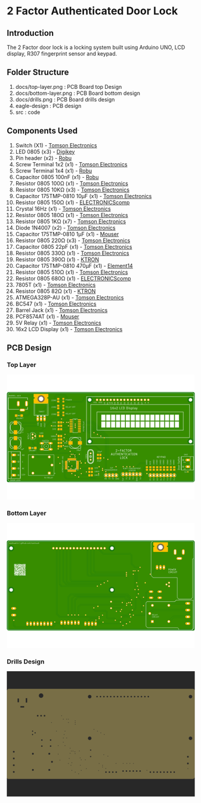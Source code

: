 # 2 Factor Authenticated Door Lock

## Introduction

The 2 Factor door lock is a locking system built using Arduino UNO, LCD display, R307 fingerprint sensor and keypad.

## Folder Structure

1. docs/top-layer.png : PCB Board top Design
2. docs/bottom-layer.png : PCB Board bottom design
3. docs/drills.png : PCB Board drills design
4. eagle-design : PCB design
5. src : code

## Components Used

1. Switch (X1) - [Tomson Electronics](https://www.tomsonelectronics.com/products/6mm-x-6mm-x-5mm-micro-switch)
2. LED 0805 (x3) - [Digikey](https://www.digikey.in/catalog/en/partgroup/chipled-0805-rectangle-with-flat-top-leds/34905)
3. Pin header (x2) - [Robu](https://robu.in/product/adafruit-stacking-headers-for-feather-12-pin-and-16-pin-female-headers/)
4. Screw Terminal 1x2 (x1) - [Tomson Electronics](https://www.tomsonelectronics.com/products/2-pin-pcb-mount-screw-terminal-block-connectors-126)
5. Screw Terminal 1x4 (x1) - [Robu](https://robu.in/product/4-pin-5-08mm-pitch-pluggable-screw-terminal-block-pack-of-3/)
6. Capacitor 0805 100nF (x1) - [Robu](https://robu.in/product/100nf-0805-surface-mount-multilayer-ceramic-capacitor-pack-of-40/)
7. Resistor 0805 100Ω (x1) - [Tomson Electronics](https://www.tomsonelectronics.com/products/4-7-820-ohms-thick-film-chip-smd-resistors-0805?variant=37572045209795)
8. Resistor 0805 10KΩ (x3) - [Tomson Electronics](https://www.tomsonelectronics.com/products/1-240-kohms-thick-film-chip-smd-resistors-0805?variant=37572054515907)
9. Capacitor 175TMP-0810 10µF (x1) - [Tomson Electronics](https://www.mouser.in/ProductDetail/Lelon/VE-100M2ATR-0810?qs=GtPRU6UQL8zXzI3APMGIww==)
10. Resistor 0805 150Ω (x1) - [ELECTRONICScomp](https://www.electronicscomp.com/150-ohm-resistor-0805-smd-package)
11. Crystal 16Hz (x1) - [Tomson Electronics](https://www.tomsonelectronics.com/products/crystal-oscillator-16-mhz-small)
12. Resistor 0805 180Ω (x1) - [Tomson Electronics](https://www.tomsonelectronics.com/products/4-7-820-ohms-thick-film-chip-smd-resistors-0805?variant=37572045045955)
13. Resistor 0805 1KΩ (x7) - [Tomson Electronics](https://www.tomsonelectronics.com/products/1-240-kohms-thick-film-chip-smd-resistors-0805?variant=37572054548675)
14. Diode 1N4007 (x2) - [Tomson Electronics](https://www.tomsonelectronics.com/products/diode-1n-4007)
15. Capacitor 175TMP-0810 1µF (x1) - [Mouser](https://www.mouser.in/ProductDetail/Lelon/VZH-331M1ETR-0810?qs=sXzuR3ywNuchKJ7mmh%252BA6w==)
16. Resistor 0805 220Ω (x3) - [Tomson Electronics](https://www.tomsonelectronics.com/products/4-7-820-ohms-thick-film-chip-smd-resistors-0805?variant=37572044980419)
17. Capacitor 0805 22pF (x1) - [Tomson Electronics](https://robu.in/product/22pf-0805-surface-mount-multilayer-ceramic-capacitor-pack-of-50/)
18. Resistor 0805 330Ω (x1) - [Tomson Electronics](https://www.tomsonelectronics.com/products/4-7-820-ohms-thick-film-chip-smd-resistors-0805?variant=37572045111491)
19. Resistor 0805 390Ω (x1) - [KTRON](https://www.ktron.in/product/resistor-390-ohms-5-1-8w-smd-0805/)
20. Capacitor 175TMP-0810 470µF (x1) - [Element14](https://in.element14.com/c/passive-components/capacitors/aluminium-electrolytic-capacitors/smd-aluminium-electrolytic-capacitors?capacitance=470uf)
21. Resistor 0805 510Ω (x1) - [Tomson Electronics](https://www.tomsonelectronics.com/products/4-7-820-ohms-thick-film-chip-smd-resistors-0805?variant=37572044914883)
22. Resistor 0805 680Ω (x1) - [ELECTRONICScomp](https://www.electronicscomp.com/680-ohm-resistor-0805-smd-package)
23. 7805T (x1) - [Tomson Electronics](https://www.tomsonelectronics.com/products/regulator-ic-7805)
24. Resistor 0805 82Ω (x1) - [KTRON](https://www.ktron.in/product/resistor-82-ohms-51-8w-smd-0805/)
25. ATMEGA328P-AU (x1) - [Tomson Electronics](https://www.tomsonelectronics.com/products/smd-ic-atmega-328?variant=49936455955)
26. BC547 (x1) - [Tomson Electronics](https://www.tomsonelectronics.com/products/transistor-bc-547)
27. Barrel Jack (x1) - [Tomson Electronics](https://www.tomsonelectronics.com/products/dc-barrel-power-jack)
28. PCF8574AT (x1) - [Mouser](https://www.mouser.in/ProductDetail/NXP-Semiconductors/PCF8574AT-3518?qs=LOCUfHb8d9s1dE4yk7F8TQ%3D%3D)
29. 5V Relay (x1) - [Tomson Electronics](https://www.tomsonelectronics.com/products/5v-single-contact-sugar-cube-relay)
30. 16x2 LCD Display (x1) - [Tomson Electronics](https://www.tomsonelectronics.com/products/16x1-character-green-backlight-lcd-display)

## PCB Design

### Top Layer

![Top layer](docs/top-layer.png)

### Bottom Layer

![Bottom layer](docs/bottom-layer.png)

### Drills Design

![Drills design](docs/drills.png)
